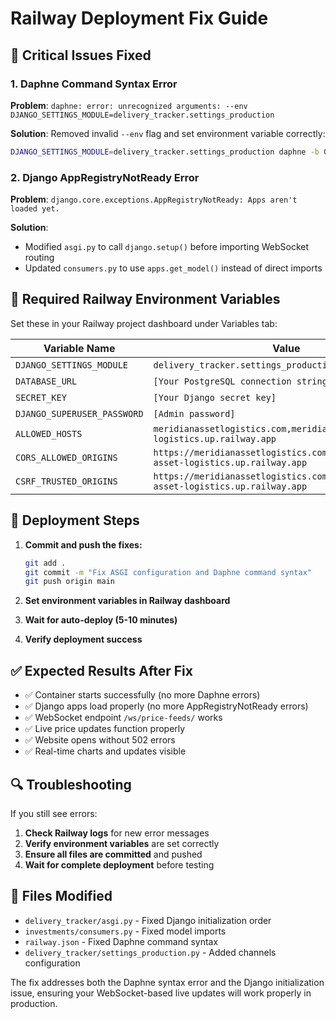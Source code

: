 # Railway Deployment Fix Guide

## 🚨 Critical Issues Fixed

### 1. Daphne Command Syntax Error
**Problem**: `daphne: error: unrecognized arguments: --env DJANGO_SETTINGS_MODULE=delivery_tracker.settings_production`

**Solution**: Removed invalid `--env` flag and set environment variable correctly:
```bash
DJANGO_SETTINGS_MODULE=delivery_tracker.settings_production daphne -b 0.0.0.0 -p $PORT delivery_tracker.asgi:application
```

### 2. Django AppRegistryNotReady Error
**Problem**: `django.core.exceptions.AppRegistryNotReady: Apps aren't loaded yet.`

**Solution**: 
- Modified `asgi.py` to call `django.setup()` before importing WebSocket routing
- Updated `consumers.py` to use `apps.get_model()` instead of direct imports

## 🔧 Required Railway Environment Variables

Set these in your Railway project dashboard under Variables tab:

| Variable Name | Value | Required |
|---------------|-------|----------|
| `DJANGO_SETTINGS_MODULE` | `delivery_tracker.settings_production` | ✅ Yes |
| `DATABASE_URL` | `[Your PostgreSQL connection string]` | ✅ Yes |
| `SECRET_KEY` | `[Your Django secret key]` | ✅ Yes |
| `DJANGO_SUPERUSER_PASSWORD` | `[Admin password]` | ✅ Yes |
| `ALLOWED_HOSTS` | `meridianassetlogistics.com,meridian-asset-logistics.up.railway.app` | ✅ Yes |
| `CORS_ALLOWED_ORIGINS` | `https://meridianassetlogistics.com,https://meridian-asset-logistics.up.railway.app` | ✅ Yes |
| `CSRF_TRUSTED_ORIGINS` | `https://meridianassetlogistics.com,https://meridian-asset-logistics.up.railway.app` | ✅ Yes |

## 🚀 Deployment Steps

1. **Commit and push the fixes:**
   ```bash
   git add .
   git commit -m "Fix ASGI configuration and Daphne command syntax"
   git push origin main
   ```

2. **Set environment variables in Railway dashboard**

3. **Wait for auto-deploy (5-10 minutes)**

4. **Verify deployment success**

## ✅ Expected Results After Fix

- ✅ Container starts successfully (no more Daphne errors)
- ✅ Django apps load properly (no more AppRegistryNotReady errors)
- ✅ WebSocket endpoint `/ws/price-feeds/` works
- ✅ Live price updates function properly
- ✅ Website opens without 502 errors
- ✅ Real-time charts and updates visible

## 🔍 Troubleshooting

If you still see errors:

1. **Check Railway logs** for new error messages
2. **Verify environment variables** are set correctly
3. **Ensure all files are committed** and pushed
4. **Wait for complete deployment** before testing

## 📁 Files Modified

- `delivery_tracker/asgi.py` - Fixed Django initialization order
- `investments/consumers.py` - Fixed model imports
- `railway.json` - Fixed Daphne command syntax
- `delivery_tracker/settings_production.py` - Added channels configuration

The fix addresses both the Daphne syntax error and the Django initialization issue, ensuring your WebSocket-based live updates will work properly in production.
